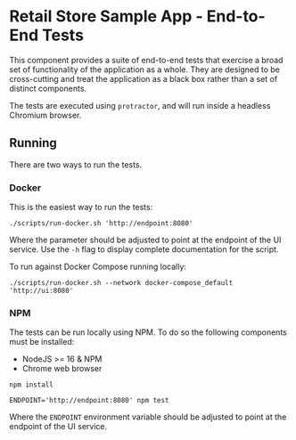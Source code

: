 # Retail Store Sample App - End-to-End Tests

This component provides a suite of end-to-end tests that exercise a broad set of functionality of the application as a whole. They are designed to be cross-cutting and treat the application as a black box rather than a set of distinct components.

The tests are executed using `protractor`, and will run inside a headless Chromium browser.

## Running

There are two ways to run the tests.

### Docker

This is the easiest way to run the tests:

```
./scripts/run-docker.sh 'http://endpoint:8080'
```

Where the parameter should be adjusted to point at the endpoint of the UI service. Use the `-h` flag to display complete documentation for the script.

To run against Docker Compose running locally:

```
./scripts/run-docker.sh --network docker-compose_default 'http://ui:8080'
```

### NPM

The tests can be run locally using NPM. To do so the following components must be installed:

- NodeJS >= 16 & NPM
- Chrome web browser

```
npm install

ENDPOINT='http://endpoint:8080' npm test
```

Where the `ENDPOINT` environment variable should be adjusted to point at the endpoint of the UI service.
